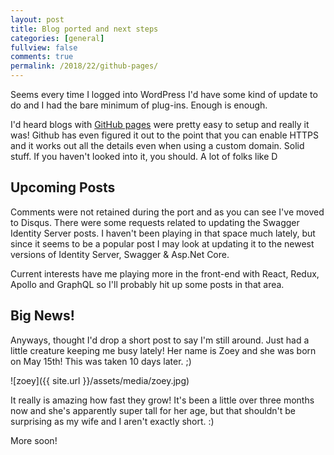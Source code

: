 ```yaml
---
layout: post
title: Blog ported and next steps
categories: [general]
fullview: false
comments: true
permalink: /2018/22/github-pages/
---
```

Seems every time I logged into WordPress I'd have some kind of update to do and I had the bare minimum of plug-ins. Enough is enough.

I'd heard blogs with [GitHub pages](https://pages.github.com/) were pretty easy to setup and really it was! Github has even figured it out to the point that you can enable HTTPS and it works out all the details even when using a custom domain. Solid stuff. If you haven't looked into it, you should. A lot of folks like D

## Upcoming Posts

Comments were not retained during the port and as you can see I've moved to Disqus. There were some requests related to updating the Swagger Identity Server posts. I haven't been playing in that space much lately, but since it seems to be a popular post I may look at updating it to the newest versions of Identity Server, Swagger & Asp.Net Core. 

Current interests have me playing more in the front-end with React, Redux, Apollo and GraphQL so I'll probably hit up some posts in that area.

## Big News!

Anyways, thought I'd drop a short post to say I'm still around. Just had a little creature keeping me busy lately! Her name is Zoey and she was born on May 15th! This was taken 10 days later. ;) 

![zoey]({{ site.url }}/assets/media/zoey.jpg)

It really is amazing how fast they grow! It's been a little over three months now and she's apparently super tall for her age, but that shouldn't be surprising as my wife and I aren't exactly short. :)

More soon!
